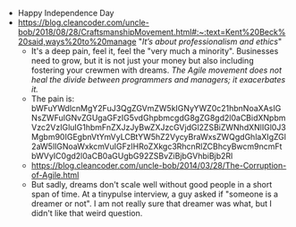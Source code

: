 - Happy Independence Day
- https://blog.cleancoder.com/uncle-bob/2018/08/28/CraftsmanshipMovement.html#:~:text=Kent%20Beck%20said,ways%20to%20manage "_It’s about professionalism and ethics_"
	- It's a deep pain, feel it, feel the "very much a minority". Businesses need to grow, but it is not just your money but also including fostering your crewmen with dreams. _The Agile movement does not heal the divide between programmers and managers; it exacerbates it._
	- The pain is: bWFuYWdlcnMgY2FuJ3QgZGVmZW5kIGNyYWZ0c21hbnNoaXAsIGNsZWFuIGNvZGUgaGFzIG5vdGhpbmcgdG8gZG8gd2l0aCBidXNpbmVzc2VzIGluIG1hbmFnZXJzJyBwZXJzcGVjdGl2ZSBiZWNhdXNlIGl0J3Mgbm90IGEgbnVtYmVyLCBtYW5hZ2VycyBraWxsZWQgdGhlaXIgZGl2aW5lIGNoaWxkcmVuIGFzIHRoZXkgc3RhcnRlZCBhcyBwcm9ncmFtbWVyIC0gd2l0aCB0aGUgbG92ZSBvZiBjbGVhbiBjb2Rl
	- https://blog.cleancoder.com/uncle-bob/2014/03/28/The-Corruption-of-Agile.html
	- But sadly, dreams don't scale well without good people in a short span of time. At a tinypulse interview, a guy asked if "someone is a dreamer or not". I am not really sure that dreamer was what, but I didn't like that weird question.